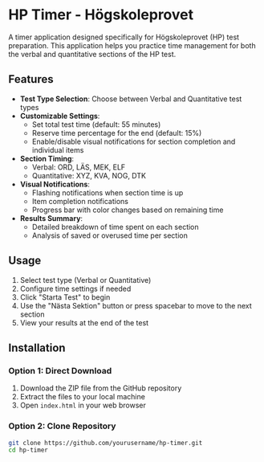 # HP Timer - Högskoleprovet

A timer application designed specifically for Högskoleprovet (HP) test preparation. This application helps you practice time management for both the verbal and quantitative sections of the HP test.

## Features

- **Test Type Selection**: Choose between Verbal and Quantitative test types
- **Customizable Settings**:
  - Set total test time (default: 55 minutes)
  - Reserve time percentage for the end (default: 15%)
  - Enable/disable visual notifications for section completion and individual items
- **Section Timing**:
  - Verbal: ORD, LÄS, MEK, ELF
  - Quantitative: XYZ, KVA, NOG, DTK
- **Visual Notifications**:
  - Flashing notifications when section time is up
  - Item completion notifications
  - Progress bar with color changes based on remaining time
- **Results Summary**:
  - Detailed breakdown of time spent on each section
  - Analysis of saved or overused time per section

## Usage

1. Select test type (Verbal or Quantitative)
2. Configure time settings if needed
3. Click "Starta Test" to begin
4. Use the "Nästa Sektion" button or press spacebar to move to the next section
5. View your results at the end of the test

## Installation

### Option 1: Direct Download
1. Download the ZIP file from the GitHub repository
2. Extract the files to your local machine
3. Open `index.html` in your web browser

### Option 2: Clone Repository
```bash
git clone https://github.com/yourusername/hp-timer.git
cd hp-timer
